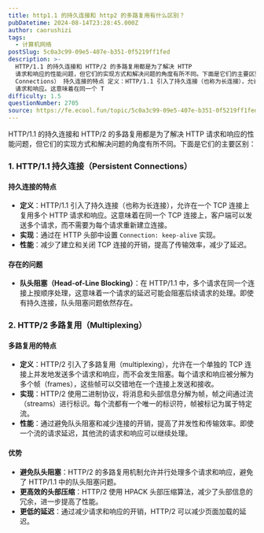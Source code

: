 ```yaml
---
title: http1.1 的持久连接和 http2 的多路复用有什么区别？
pubDatetime: 2024-08-14T23:28:45.000Z
author: caorushizi
tags:
  - 计算机网络
postSlug: 5c0a3c99-09e5-407e-b351-0f5219ff1fed
description: >-
  HTTP/1.1 的持久连接和 HTTP/2 的多路复用都是为了解决 HTTP
  请求和响应的性能问题，但它们的实现方式和解决问题的角度有所不同。下面是它们的主要区别： 1. HTTP/1.1 持久连接（Persistent
  Connections） 持久连接的特点 定义：HTTP/1.1 引入了持久连接（也称为长连接），允许在一个 TCP 连接上复用多个 HTTP
  请求和响应。这意味着在同一个 T
difficulty: 1.5
questionNumber: 2705
source: https://fe.ecool.fun/topic/5c0a3c99-09e5-407e-b351-0f5219ff1fed
---
```


HTTP/1.1 的持久连接和 HTTP/2 的多路复用都是为了解决 HTTP 请求和响应的性能问题，但它们的实现方式和解决问题的角度有所不同。下面是它们的主要区别：

### **1. HTTP/1.1 持久连接（Persistent Connections）**

#### **持久连接的特点**

- **定义**：HTTP/1.1 引入了持久连接（也称为长连接），允许在一个 TCP 连接上复用多个 HTTP 请求和响应。这意味着在同一个 TCP 连接上，客户端可以发送多个请求，而不需要为每个请求重新建立连接。
- **实现**：通过在 HTTP 头部中设置 `Connection: keep-alive` 实现。
- **性能**：减少了建立和关闭 TCP 连接的开销，提高了传输效率，减少了延迟。

#### **存在的问题**

- **队头阻塞（Head-of-Line Blocking）**：在 HTTP/1.1 中，多个请求在同一个连接上按顺序处理，这意味着一个请求的延迟可能会阻塞后续请求的处理。即使有持久连接，队头阻塞问题依然存在。

### **2. HTTP/2 多路复用（Multiplexing）**

#### **多路复用的特点**

- **定义**：HTTP/2 引入了多路复用（multiplexing），允许在一个单独的 TCP 连接上并发地发送多个请求和响应，而不会发生阻塞。每个请求和响应被分解为多个帧（frames），这些帧可以交错地在一个连接上发送和接收。
- **实现**：HTTP/2 使用二进制协议，将消息和头部信息分解为帧，帧之间通过流（streams）进行标识。每个流都有一个唯一的标识符，帧被标记为属于特定流。
- **性能**：通过避免队头阻塞和减少连接的开销，提高了并发性和传输效率。即使一个流的请求延迟，其他流的请求和响应可以继续处理。

#### **优势**

- **避免队头阻塞**：HTTP/2 的多路复用机制允许并行处理多个请求和响应，避免了 HTTP/1.1 中的队头阻塞问题。
- **更高效的头部压缩**：HTTP/2 使用 HPACK 头部压缩算法，减少了头部信息的冗余，进一步提高了性能。
- **更低的延迟**：通过减少请求和响应的开销，HTTP/2 可以减少页面加载的延迟。
